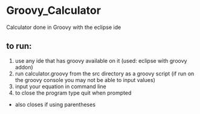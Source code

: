 # Groovy_Calculator
 Calculator done in Groovy with the eclipse ide

## to run:
1. use any ide that has groovy available on it (used: eclipse with groovy addon)
2. run calculator.groovy from the src directory as a groovy script (if run on the groovy console you may not be able to input values)
4. input your equation in command line
5. to close the program type quit when prompted
- also closes if using parentheses
